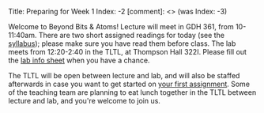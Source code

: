 Title: Preparing for Week 1
Index: -2
[comment]: <> (was Index: -3)

Welcome to Beyond Bits & Atoms! Lecture will meet in GDH 361, from 10-11:40am. There are two short assigned readings for today (see the [syllabus]({filename}/pages/syllabus.html)); please make sure you have read them before class. The lab meets from 12:20-2:40 in the TLTL, at Thompson Hall 322I. Please fill out the [lab info sheet]({filename}/logistics/lab_info_sheet.md) when you have a chance.

The TLTL will be open between lecture and lab, and will also be staffed afterwards in case you want to get started on [your first assignment]({filename}/assignments/omni-animal.md). Some of the teaching team are planning to eat lunch together in the TLTL between lecture and lab, and you're welcome to join us.
